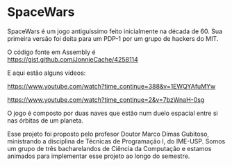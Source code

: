# SpaceWars

SpaceWars é um jogo antiguíssimo feito inicialmente na década de 60. Sua primeira versão foi deita para um PDP-1 por um grupo de hackers do MIT.

O código fonte em Assembly é https://gist.github.com/JonnieCache/4258114

E aqui estão alguns vídeos:

https://www.youtube.com/watch?time_continue=388&v=1EWQYAfuMYw

https://www.youtube.com/watch?time_continue=2&v=7bzWnaH-0sg

O jogo é composto por duas naves que estão num duelo espacial entre si nas órbitas de um planeta.

Esse projeto foi proposto pelo profesor Doutor Marco Dimas Gubitoso, ministrando a disciplina de Técnicas de Programação I, do IME-USP.
Somos um grupo de três bacharelandos de Ciência da Computação e estamos animados para implementar esse projeto ao longo do semestre.
